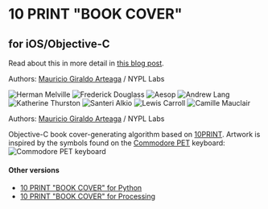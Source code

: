 # 10 PRINT "BOOK COVER"
## for iOS/Objective-C

Read about this in more detail in [this blog post](http://www.nypl.org/blog/2014/09/03/generative-ebook-covers).

Authors: [Mauricio Giraldo Arteaga] / NYPL Labs

![Herman Melville](https://github.com/mgiraldo/tenprintcover-ios/raw/master/example/example1.png)
![Frederick Douglass](https://github.com/mgiraldo/tenprintcover-ios/raw/master/example/example2.png)
![Aesop](https://github.com/mgiraldo/tenprintcover-ios/raw/master/example/example3.png)
![Andrew Lang](https://github.com/mgiraldo/tenprintcover-ios/raw/master/example/example4.png)
![Katherine Thurston](https://github.com/mgiraldo/tenprintcover-ios/raw/master/example/example5.png)
![Santeri Alkio](https://github.com/mgiraldo/tenprintcover-ios/raw/master/example/example6.png)
![Lewis Carroll](https://github.com/mgiraldo/tenprintcover-ios/raw/master/example/example7.png)
![Camille Mauclair](https://github.com/mgiraldo/tenprintcover-ios/raw/master/example/example8.png)

Authors: [Mauricio Giraldo Arteaga] / NYPL Labs

Objective-C book cover-generating algorithm based on [10PRINT](http://10print.org/). Artwork is inspired by the symbols found on the [Commodore PET](https://en.wikipedia.org/wiki/Commodore_PET) keyboard: ![Commodore PET keyboard](https://upload.wikimedia.org/wikipedia/commons/thumb/5/5d/PET_2001_Series-IMG_1724.JPG/1280px-PET_2001_Series-IMG_1724.JPG)

#### Other versions
- [10 PRINT "BOOK COVER" for Python]
- [10 PRINT "BOOK COVER" for Processing]

[10 PRINT "BOOK COVER" for Python]: https://github.com/mgiraldo/tenprintcover-py
[10 PRINT "BOOK COVER" for Processing]: https://github.com/mgiraldo/tenprintcover-p5
[Mauricio Giraldo Arteaga]: https://twitter.com/mgiraldo
